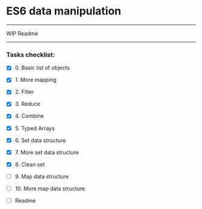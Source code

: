 # ES6 data manipulation

---

[//]: # ("TODO")
WIP Readme

---

### Tasks checklist:
[//]: # ("​" comes before every number because otherwise, the
numbers will be formatted like "i, ii, iii, iv, etc." instead
of "1, 2, 3, 4, etc.". "​" is a zero-width space)
- [X] ​0. Basic list of objects
- [X] ​1. More mapping
- [X] ​2. Filter
- [X] ​3. Reduce
- [X] ​4. Combine
- [X] ​5. Typed Arrays
- [X] ​6. Set data structure
- [X] ​7. More set data structure
- [X] ​8. Clean set
- [ ] ​9. Map data structure
- [ ] ​10. More map data structure

- [ ] Readme